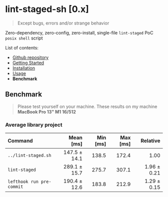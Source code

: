# lint-staged-sh \[0.x\]

> Except bugs, errors and/or strange behavior

Zero-dependency, zero-config, zero-install, single-file `lint-staged` PoC `posix shell` script

List of contents:

- [Github repository](https://github.com/dalisoft/lint-staged-sh)
- [Getting Started](./GET_STARTED.md)
- [Installation](./INSTALLATION.md)
- [Usage](./USAGE.md)
- **Benchmark**

## Benchmark

> Please test yourself on your machine. These results on my machine **MacBook Pro 13" M1 16/512**

### Average library project

| Command                   |  Mean \[ms\] | Min \[ms\] | Max \[ms\] |    Relative |
| :------------------------ | -----------: | ---------: | ---------: | ----------: |
| `../lint-staged.sh`       | 147.5 ± 14.1 |      138.5 |      172.4 |        1.00 |
| `lint-staged`             | 289.1 ± 15.7 |      275.7 |      307.1 | 1.96 ± 0.21 |
| `lefthook run pre-commit` | 190.4 ± 12.6 |      183.8 |      212.9 | 1.29 ± 0.15 |
